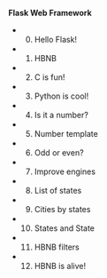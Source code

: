 **Flask Web Framework** 

- 0. Hello Flask!
- 1. HBNB
- 2. C is fun!
- 3. Python is cool!
- 4. Is it a number?
- 5. Number template
- 6. Odd or even?
- 7. Improve engines
- 8. List of states
- 9. Cities by states
- 10. States and State
- 11. HBNB filters
- 12. HBNB is alive!
